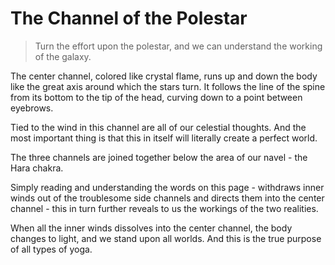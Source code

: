 # The Channel of the Polestar

> Turn the effort upon the polestar, and we can understand the working of the galaxy.

The center channel, colored like crystal flame, runs up and down the body like the great axis around which the stars turn. It follows the line of the spine from its bottom to the tip of the head, curving down to a point between eyebrows.

Tied to the wind in this channel are all of our celestial thoughts. And the most important thing is that this in itself will literally create a perfect world.

The three channels are joined together below the area of our navel - the Hara chakra.

Simply reading and understanding the words on this page - withdraws inner winds out of the troublesome side channels and directs them into the center channel - this in turn further reveals to us the workings of the two realities.

When all the inner winds dissolves into the center channel, the body changes to light, and we stand upon all worlds. And this is the true purpose of all types of yoga.
